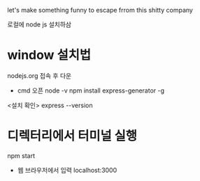 let's make something funny to escape frrom this shitty company


로컬에 node js 설치하삼
# window 설치법
nodejs.org 접속 후 다운

- cmd 오픈
node -v
npm install express-generator -g

<설치 확인>
express --version


# 디렉터리에서 터미널 실행
npm start

- 웹 브라우저에서 입력
localhost:3000
